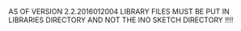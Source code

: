 AS OF VERSION 2.2.2016012004 LIBRARY FILES MUST BE PUT IN LIBRARIES DIRECTORY AND NOT THE INO SKETCH DIRECTORY !!!!
